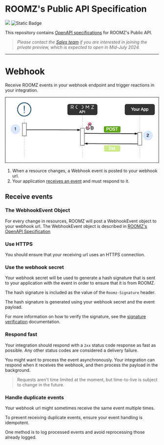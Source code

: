 # ROOMZ's Public API Specification
![](https://img.shields.io/badge/Status-Private_Preview-blue)
![Static Badge](https://img.shields.io/badge/Available-Mid--July_2024-brightgreen)


This repository contains [OpenAPI specifications](https://www.openapis.org/) for ROOMZ's Public API.

>_Please contact the [Sales team](mailto:sales@roomz.io) if you are interested in joining the private preview, which is expected to open in Mid-July 2024._

---

# Webhook
Receive ROOMZ events in your webhook endpoint and trigger reactions in your integration.

![](./assets/webhook.png)

1. When a resource changes, a Webhook event is posted to your webhook url.
2. Your application [receives an event](#receive-events) and must respond to it.

## Receive events 

### The WebhookEvent Object

For every change in resources, ROOMZ will post a WebhookEvent object to your webhook url. The WebhookEvent object is described in [ROOMZ's OpenAPI Specification](./openapi/spec3.yml)

### Use HTTPS

You should ensure that your receiving url uses an HTTPS connection.

### Use the webhook secret

Your webhook secret will be used to generate a hash signature that is sent to your application with the event in order to ensure that it is from ROOMZ.

The hash signature is included as the value of the `Roomz-Signature` header.

The hash signature is generated using your webhook secret and the event payload.

For more information on how to verify the signature, see the [signature verification](documentation/signature.md) documentation.

### Respond fast
Your integration should respond with a  ``2xx`` status code response as fast as possible.
Any other status codes are considered a delivery failure.

You might want to process the event asynchronously. Your integration can respond when it receives the webhook, and then process the payload in the background.

>Requests aren't time limited at the moment, but time-to-live is subject to change in the future.

### Handle duplicate events
Your webhook url might sometimes receive the same event multiple times. 

To prevent receiving duplicate events, ensure your event handling is idempotent. 

One method is to log processed events and avoid reprocessing those already logged.
